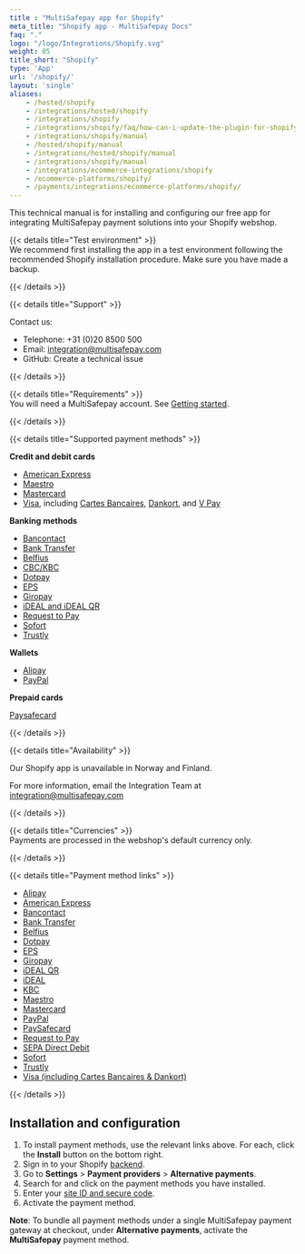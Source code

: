 ```yaml
---
title : "MultiSafepay app for Shopify"
meta_title: "Shopify app - MultiSafepay Docs"
faq: "."
logo: "/logo/Integrations/Shopify.svg"
weight: 05
title_short: "Shopify"
type: 'App'
url: '/shopify/'
layout: 'single'
aliases: 
    - /hosted/shopify
    - /integrations/hosted/shopify
    - /integrations/shopify
    - /integrations/shopify/faq/how-can-i-update-the-plugin-for-shopify/
    - /integrations/shopify/manual
    - /hosted/shopify/manual
    - /integrations/hosted/shopify/manual
    - /integrations/shopify/manual
    - /integrations/ecommerce-integrations/shopify
    - /ecommerce-platforms/shopify/
    - /payments/integrations/ecommerce-platforms/shopify/
---
```


This technical manual is for installing and configuring our free app for integrating MultiSafepay payment solutions into your Shopify webshop.

{{< details title="Test environment" >}}
&nbsp;  
We recommend first installing the app in a test environment following the recommended Shopify installation procedure. Make sure you have made a backup.

{{< /details >}}

{{< details title="Support" >}}

Contact us:

- Telephone: +31 (0)20 8500 500
- Email: <integration@multisafepay.com>
- GitHub: Create a technical issue

{{< /details >}}

{{< details title="Requirements" >}}
&nbsp;  
You will need a MultiSafepay account. See [Getting started](/getting-started/).

{{< /details >}}

{{< details title="Supported payment methods" >}}

**Credit and debit cards**

- [American Express](/payment-methods/american-express)
- [Maestro](/payment-methods/maestro)
- [Mastercard](/payment-methods/mastercard)
- [Visa](/payment-methods/visa), including [Cartes Bancaires](/payment-methods/cartes-bancaires), [Dankort](/payment-methods/dankort), and [V Pay](/payment-methods/vpay/)

**Banking methods**

- [Bancontact](/payment-methods/bancontact)
- [Bank Transfer](/payment-methods/bank-transfer)
- [Belfius](/payment-methods/belfius)
- [CBC/KBC](/payment-methods/cbc-kbc)
- [Dotpay](/payment-methods/dotpay)
- [EPS](/payment-methods/eps)
- [Giropay](/payment-methods/giropay)
- [iDEAL and iDEAL QR](/payment-methods/ideal)
- [Request to Pay](/payment-methods/request-to-pay)
- [Sofort](/payment-methods/sofort)
- [Trustly](/payment-methods/trustly)

**Wallets**

- [Alipay](/payment-methods/alipay)
- [PayPal](/payment-methods/paypal)

**Prepaid cards**

[Paysafecard](/payment-methods/paysafecard)

{{< /details >}}

{{< details title="Availability" >}}

Our Shopify app is unavailable in Norway and Finland. 

For more information, email the Integration Team at <integration@multisafepay.com>

{{< /details >}}

{{< details title="Currencies" >}}
&nbsp;  
Payments are processed in the webshop's default currency only.

{{< /details >}}

{{< details title="Payment method links" >}}

  * [Alipay](https://www.shopify.com/login?redirect=%2Fadmin%2Fauthorize_gateway%2F1052872)
  * [American Express](https://www.shopify.com/login?redirect=%2Fadmin%2Fauthorize_gateway%2F1052852)
  * [Bancontact](https://www.shopify.com/login?redirect=%2Fadmin%2Fauthorize_gateway%2F1052848)
  * [Bank Transfer](https://www.shopify.com/login?redirect=%2Fadmin%2Fauthorize_gateway%2F1052868)
  * [Belfius](https://www.shopify.com/login?redirect=%2Fadmin%2Fauthorize_gateway%2F1052846)
  * [Dotpay](https://www.shopify.com/login?redirect=%2Fadmin%2Fauthorize_gateway%2F1052874)
  * [EPS](https://www.shopify.com/login?redirect=%2Fadmin%2Fauthorize_gateway%2F1052876)
  * [Giropay](https://www.shopify.com/login?redirect=%2Fadmin%2Fauthorize_gateway%2F1052864)
  * [iDEAL QR](https://www.shopify.com/login?redirect=%2Fadmin%2Fauthorize_gateway%2F1052850)
  * [iDEAL](https://www.shopify.com/login?redirect=%2Fadmin%2Fauthorize_gateway%2F1052844)
  * [KBC](https://www.shopify.com/login?redirect=%2Fadmin%2Fauthorize_gateway%2F1052862)
  * [Maestro](https://www.shopify.com/login?redirect=%2Fadmin%2Fauthorize_gateway%2F1052870)
  * [Mastercard](https://www.shopify.com/login?redirect=%2Fadmin%2Fauthorize_gateway%2F1052842)
  * [PayPal](https://www.shopify.com/login?redirect=%2Fadmin%2Fauthorize_gateway%2F1052854)
  * [PaySafecard](https://www.shopify.com/login?redirect=%2Fadmin%2Fauthorize_gateway%2F1052856)
  * [Request to Pay](https://www.shopify.com/login?redirect=%2Fadmin%2Fauthorize_gateway%2F1055441)
  * [SEPA Direct Debit](https://www.shopify.com/login?redirect=%2Fadmin%2Fauthorize_gateway%2F1052858)
  * [Sofort](https://www.shopify.com/login?redirect=%2Fadmin%2Fauthorize_gateway%2F1052866)
  * [Trustly](https://www.shopify.com/login?redirect=%2Fadmin%2Fauthorize_gateway%2F1053945)
  * [Visa (including Cartes Bancaires & Dankort)](https://www.shopify.com/login?redirect=%2Fadmin%2Fauthorize_gateway%2F1030328)

{{< /details >}}

## Installation and configuration

1. To install payment methods, use the relevant links above. For each, click the **Install** button on the bottom right.
2. Sign in to your Shopify [backend](/glossaries/multisafepay-glossary/#backend).
3. Go to **Settings** > **Payment providers** > **Alternative payments**.
4. Search for and click on the payment methods you have installed.
5. Enter your [site ID and secure code](/set-up-your-account/site-id-api-key-secure-code).
6. Activate the payment method.

**Note**: To bundle all payment methods under a single MultiSafepay payment gateway at checkout, under **Alternative payments**, activate the **MultiSafepay** payment method.

